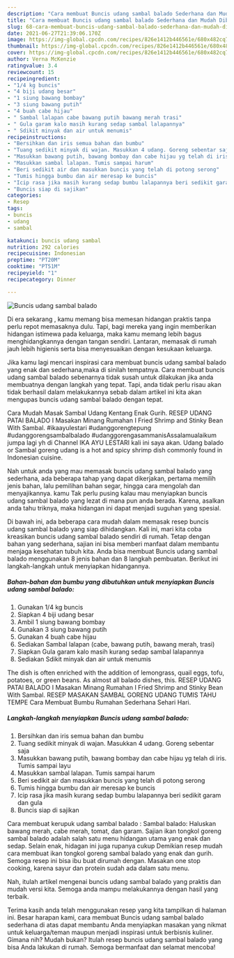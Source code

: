 ```yaml
---
description: "Cara membuat Buncis udang sambal balado Sederhana dan Mudah Dibuat"
title: "Cara membuat Buncis udang sambal balado Sederhana dan Mudah Dibuat"
slug: 68-cara-membuat-buncis-udang-sambal-balado-sederhana-dan-mudah-dibuat
date: 2021-06-27T21:39:06.170Z
image: https://img-global.cpcdn.com/recipes/826e1412b446561e/680x482cq70/buncis-udang-sambal-balado-foto-resep-utama.jpg
thumbnail: https://img-global.cpcdn.com/recipes/826e1412b446561e/680x482cq70/buncis-udang-sambal-balado-foto-resep-utama.jpg
cover: https://img-global.cpcdn.com/recipes/826e1412b446561e/680x482cq70/buncis-udang-sambal-balado-foto-resep-utama.jpg
author: Verna McKenzie
ratingvalue: 3.4
reviewcount: 15
recipeingredient:
- "1/4 kg buncis"
- "4 biji udang besar"
- "1 siung bawang bombay"
- "3 siung bawang putih"
- "4 buah cabe hijau"
- " Sambal lalapan cabe bawang putih bawang merah trasi"
- " Gula garam kalo masih kurang sedap sambal lalapannya"
- " Sdikit minyak dan air untuk menumis"
recipeinstructions:
- "Bersihkan dan iris semua bahan dan bumbu"
- "Tuang sedikit minyak di wajan. Masukkan 4 udang. Goreng sebentar saja"
- "Masukkan bawang putih, bawang bombay dan cabe hijau yg telah di iris. Tumis sampai layu"
- "Masukkan sambal lalapan. Tumis sampai harum"
- "Beri sedikit air dan masukkan buncis yang telah di potong serong"
- "Tumis hingga bumbu dan air meresap ke buncis"
- "Icip rasa jika masih kurang sedap bumbu lalapannya beri sedikit garam dan gula"
- "Buncis siap di sajikan"
categories:
- Resep
tags:
- buncis
- udang
- sambal

katakunci: buncis udang sambal 
nutrition: 292 calories
recipecuisine: Indonesian
preptime: "PT20M"
cooktime: "PT51M"
recipeyield: "1"
recipecategory: Dinner

---
```



![Buncis udang sambal balado](https://img-global.cpcdn.com/recipes/826e1412b446561e/680x482cq70/buncis-udang-sambal-balado-foto-resep-utama.jpg)

Di era  sekarang , kamu memang bisa memesan hidangan praktis tanpa perlu repot memasaknya dulu. Tapi, bagi mereka yang ingin memberikan hidangan istimewa pada keluarga, maka kamu memang lebih bagus menghidangkannya dengan tangan sendiri. Lantaran, memasak di rumah jauh lebih higienis serta bisa menyesuaikan dengan kesukaan keluarga.

Jika kamu lagi mencari inspirasi cara membuat buncis udang sambal balado yang enak dan sederhana,maka di sinilah tempatnya. Cara membuat buncis udang sambal balado  sebenarnya tidak susah untuk dilakukan jika anda membuatnya dengan langkah yang tepat. Tapi, anda tidak perlu risau akan tidak berhasil dalam melakukannya 
sebab dalam artikel ini kita akan mengupas buncis udang sambal balado dengan tepat.  

Cara Mudah Masak Sambal Udang Kentang Enak Gurih. RESEP UDANG PATAI BALADO I Masakan Minang Rumahan I Fried Shrimp and Stinky Bean With Sambal. #ikaayulestari #udanggorengtepung #udanggorengsambalbalado #udanggorengasammanisAssalamualaikum jumpa lagi yh di Channel IKA AYU LESTARI kali ini saya akan. Udang balado or Sambal goreng udang is a hot and spicy shrimp dish commonly found in Indonesian cuisine.

Nah untuk anda yang mau memasak buncis udang sambal balado yang sederhana, ada beberapa tahap yang dapat dikerjakan, pertama memilih jenis bahan, lalu pemilihan bahan segar, hingga cara mengolah dan menyajikannya. kamu Tak perlu pusing kalau mau menyiapkan buncis udang sambal balado yang lezat di mana pun anda berada. Karena, asalkan anda  tahu triknya, maka hidangan ini dapat menjadi suguhan yang spesial.

Di bawah ini, ada beberapa cara mudah dalam memasak resep buncis udang sambal balado yang siap dihidangkan. Kali ini, mari kita coba kreasikan buncis udang sambal balado sendiri di rumah. Tetap dengan bahan yang sederhana, sajian ini bisa memberi manfaat dalam membantu menjaga kesehatan tubuh kita. Anda bisa membuat Buncis udang sambal balado menggunakan 8 jenis bahan dan 8 langkah pembuatan. Berikut ini langkah-langkah untuk menyiapkan hidangannya.

<!--inarticleads1-->

##### Bahan-bahan dan bumbu yang dibutuhkan untuk menyiapkan Buncis udang sambal balado:

1. Gunakan 1/4 kg buncis
1. Siapkan 4 biji udang besar
1. Ambil 1 siung bawang bombay
1. Gunakan 3 siung bawang putih
1. Gunakan 4 buah cabe hijau
1. Sediakan  Sambal lalapan (cabe, bawang putih, bawang merah, trasi)
1. Siapkan  Gula garam kalo masih kurang sedap sambal lalapannya
1. Sediakan  Sdikit minyak dan air untuk menumis


The dish is often enriched with the addition of lemongrass, quail eggs, tofu, potatoes, or green beans. As almost all balado dishes, this. RESEP UDANG PATAI BALADO I Masakan Minang Rumahan I Fried Shrimp and Stinky Bean With Sambal. RESEP MASAKAN SAMBAL GORENG UDANG TUMIS TAHU TEMPE Cara Membuat Bumbu Rumahan Sederhana Sehari Hari. 

<!--inarticleads2-->

##### Langkah-langkah menyiapkan Buncis udang sambal balado:

1. Bersihkan dan iris semua bahan dan bumbu
1. Tuang sedikit minyak di wajan. Masukkan 4 udang. Goreng sebentar saja
1. Masukkan bawang putih, bawang bombay dan cabe hijau yg telah di iris. Tumis sampai layu
1. Masukkan sambal lalapan. Tumis sampai harum
1. Beri sedikit air dan masukkan buncis yang telah di potong serong
1. Tumis hingga bumbu dan air meresap ke buncis
1. Icip rasa jika masih kurang sedap bumbu lalapannya beri sedikit garam dan gula
1. Buncis siap di sajikan


Cara membuat kerupuk udang sambal balado : Sambal balado: Haluskan bawang merah, cabe merah, tomat, dan garam. Sajian ikan tongkol goreng sambal balado adalah salah satu menu hidangan utama yang enak dan sedap. Selain enak, hidagan ini juga rupanya cukup Demikian resep mudah cara membuat ikan tongkol goreng sambal balado yang enak dan gurih. Semoga resep ini bisa ibu buat dirumah dengan. Masakan one stop cooking, karena sayur dan protein sudah ada dalam satu menu. 

Nah, itulah artikel mengenai  buncis udang sambal balado  yang praktis dan mudah versi kita. Semoga anda mampu melakukannya dengan hasil yang terbaik. 

Terima kasih anda telah menggunakan resep yang kita tampilkan di halaman ini. Besar harapan kami, cara membuat  Buncis udang sambal balado sederhana di atas dapat membantu Anda menyiapkan masakan yang nikmat untuk keluarga/teman maupun menjadi inspirasi untuk berbisnis kuliner. Gimana nih? Mudah bukan? Itulah resep buncis udang sambal balado yang bisa Anda lakukan di rumah. Semoga bermanfaat dan selamat mencoba!

